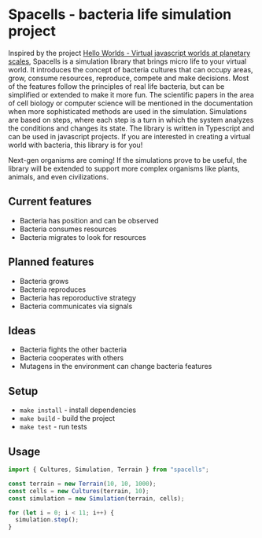 # Spacells - bacteria life simulation project

Inspired by the project [Hello Worlds - Virtual javascript worlds at planetary scales](https://github.com/kenjinp/hello-worlds), Spacells is a simulation library that brings micro life to your virtual world. It introduces the concept of bacteria cultures that can occupy areas, grow, consume resources, reproduce, compete and make decisions. Most of the features follow the principles of real life bacteria, but can be simplified or extended to make it more fun. The scientific papers in the area of cell biology or computer science will be mentioned in the documentation when more sophisticated methods are used in the simulation. Simulations are based on steps, where each step is a turn in which the system analyzes the conditions and changes its state. The library is written in Typescript and can be used in javascript projects. If you are interested in creating a virtual world with bacteria, this library is for you!

Next-gen organisms are coming! If the simulations prove to be useful, the library will be extended to support more complex organisms like plants, animals, and even civilizations.

## Current features

- Bacteria has position and can be observed
- Bacteria consumes resources
- Bacteria migrates to look for resources

## Planned features

- Bacteria grows
- Bacteria reproduces
- Bacteria has reporoductive strategy
- Bacteria communicates via signals

## Ideas

- Bacteria fights the other bacteria
- Bacteria cooperates with others
- Mutagens in the environment can change bacteria features

## Setup

- `make install` - install dependencies
- `make build` - build the project
- `make test` - run tests

## Usage

```javascript
import { Cultures, Simulation, Terrain } from "spacells";

const terrain = new Terrain(10, 10, 1000);
const cells = new Cultures(terrain, 10);
const simulation = new Simulation(terrain, cells);

for (let i = 0; i < 11; i++) {
  simulation.step();
}
```
